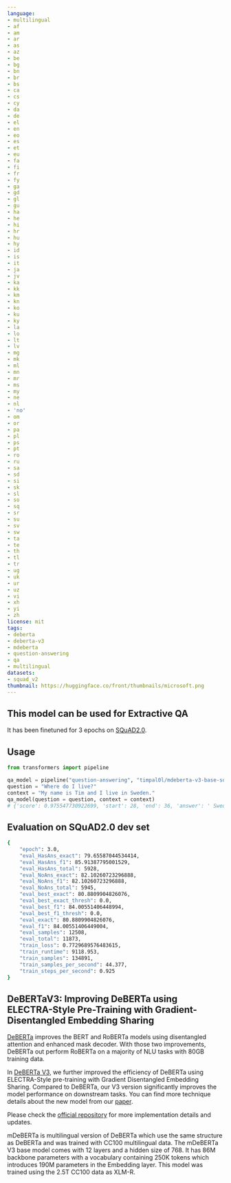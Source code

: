```yaml
---
language:
- multilingual
- af
- am
- ar
- as
- az
- be
- bg
- bn
- br
- bs
- ca
- cs
- cy
- da
- de
- el
- en
- eo
- es
- et
- eu
- fa
- fi
- fr
- fy
- ga
- gd
- gl
- gu
- ha
- he
- hi
- hr
- hu
- hy
- id
- is
- it
- ja
- jv
- ka
- kk
- km
- kn
- ko
- ku
- ky
- la
- lo
- lt
- lv
- mg
- mk
- ml
- mn
- mr
- ms
- my
- ne
- nl
- 'no'
- om
- or
- pa
- pl
- ps
- pt
- ro
- ru
- sa
- sd
- si
- sk
- sl
- so
- sq
- sr
- su
- sv
- sw
- ta
- te
- th
- tl
- tr
- ug
- uk
- ur
- uz
- vi
- xh
- yi
- zh
license: mit
tags:
- deberta
- deberta-v3
- mdeberta
- question-answering
- qa
- multilingual
datasets:
- squad_v2
thumbnail: https://huggingface.co/front/thumbnails/microsoft.png
---
```

## This model can be used for Extractive QA
It has been finetuned for 3 epochs on [SQuAD2.0](https://rajpurkar.github.io/SQuAD-explorer/).

## Usage
```python
from transformers import pipeline

qa_model = pipeline("question-answering", "timpal0l/mdeberta-v3-base-squad2")
question = "Where do I live?"
context = "My name is Tim and I live in Sweden."
qa_model(question = question, context = context)
# {'score': 0.975547730922699, 'start': 28, 'end': 36, 'answer': ' Sweden.'}
```

## Evaluation on SQuAD2.0 dev set
```bash
{
    "epoch": 3.0,
    "eval_HasAns_exact": 79.65587044534414,
    "eval_HasAns_f1": 85.91387795001529,
    "eval_HasAns_total": 5928,
    "eval_NoAns_exact": 82.10260723296888,
    "eval_NoAns_f1": 82.10260723296888,
    "eval_NoAns_total": 5945,
    "eval_best_exact": 80.8809904826076,
    "eval_best_exact_thresh": 0.0,
    "eval_best_f1": 84.00551406448994,
    "eval_best_f1_thresh": 0.0,
    "eval_exact": 80.8809904826076,
    "eval_f1": 84.00551406449004,
    "eval_samples": 12508,
    "eval_total": 11873,
    "train_loss": 0.7729689576483615,
    "train_runtime": 9118.953,
    "train_samples": 134891,
    "train_samples_per_second": 44.377,
    "train_steps_per_second": 0.925
}
``` 
## DeBERTaV3: Improving DeBERTa using ELECTRA-Style Pre-Training with Gradient-Disentangled Embedding Sharing

[DeBERTa](https://arxiv.org/abs/2006.03654) improves the BERT and RoBERTa models using disentangled attention and enhanced mask decoder. With those two improvements, DeBERTa out perform RoBERTa on a majority of NLU tasks with 80GB training data. 

In [DeBERTa V3](https://arxiv.org/abs/2111.09543), we further improved the efficiency of DeBERTa using ELECTRA-Style pre-training with Gradient Disentangled Embedding Sharing. Compared to DeBERTa,  our V3 version significantly improves the model performance on downstream tasks.  You can find more technique details about the new model from our [paper](https://arxiv.org/abs/2111.09543).

Please check the [official repository](https://github.com/microsoft/DeBERTa) for more implementation details and updates.

mDeBERTa is multilingual version of DeBERTa which use the same structure as DeBERTa and was trained with CC100 multilingual data.
The mDeBERTa V3 base model comes with 12 layers and a hidden size of 768. It has 86M backbone parameters  with a vocabulary containing 250K tokens which introduces 190M parameters in the Embedding layer.  This model was trained using the 2.5T CC100 data as XLM-R.